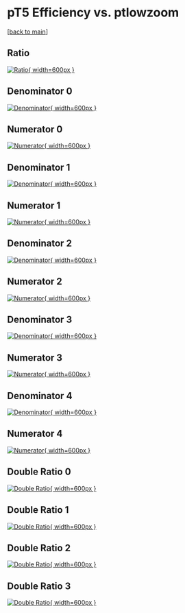 # pT5 Efficiency vs. ptlowzoom

[[back to main](./)]



## Ratio

[![Ratio](../mtv/var/pT5_xtr_11_-1_eff_ptlowzoom.png){ width=600px }](../mtv/var/pT5_xtr_11_-1_eff_ptlowzoom.pdf)

## Denominator 0

[![Denominator](../mtv/den/pT5_xtr_11_-1_eff_ptlowzoom_den0.png){ width=600px }](../mtv/den/pT5_xtr_11_-1_eff_ptlowzoom_den0.pdf)

## Numerator 0

[![Numerator](../mtv/num/pT5_xtr_11_-1_eff_ptlowzoom_num0.png){ width=600px }](../mtv/num/pT5_xtr_11_-1_eff_ptlowzoom_num0.pdf)

## Denominator 1

[![Denominator](../mtv/den/pT5_xtr_11_-1_eff_ptlowzoom_den1.png){ width=600px }](../mtv/den/pT5_xtr_11_-1_eff_ptlowzoom_den1.pdf)

## Numerator 1

[![Numerator](../mtv/num/pT5_xtr_11_-1_eff_ptlowzoom_num1.png){ width=600px }](../mtv/num/pT5_xtr_11_-1_eff_ptlowzoom_num1.pdf)

## Denominator 2

[![Denominator](../mtv/den/pT5_xtr_11_-1_eff_ptlowzoom_den2.png){ width=600px }](../mtv/den/pT5_xtr_11_-1_eff_ptlowzoom_den2.pdf)

## Numerator 2

[![Numerator](../mtv/num/pT5_xtr_11_-1_eff_ptlowzoom_num2.png){ width=600px }](../mtv/num/pT5_xtr_11_-1_eff_ptlowzoom_num2.pdf)

## Denominator 3

[![Denominator](../mtv/den/pT5_xtr_11_-1_eff_ptlowzoom_den3.png){ width=600px }](../mtv/den/pT5_xtr_11_-1_eff_ptlowzoom_den3.pdf)

## Numerator 3

[![Numerator](../mtv/num/pT5_xtr_11_-1_eff_ptlowzoom_num3.png){ width=600px }](../mtv/num/pT5_xtr_11_-1_eff_ptlowzoom_num3.pdf)

## Denominator 4

[![Denominator](../mtv/den/pT5_xtr_11_-1_eff_ptlowzoom_den4.png){ width=600px }](../mtv/den/pT5_xtr_11_-1_eff_ptlowzoom_den4.pdf)

## Numerator 4

[![Numerator](../mtv/num/pT5_xtr_11_-1_eff_ptlowzoom_num4.png){ width=600px }](../mtv/num/pT5_xtr_11_-1_eff_ptlowzoom_num4.pdf)

## Double Ratio 0

[![Double Ratio](../mtv/ratio/pT5_xtr_11_-1_eff_ptlowzoom_ratio0.png){ width=600px }](../mtv/ratio/pT5_xtr_11_-1_eff_ptlowzoom_ratio0.pdf)

## Double Ratio 1

[![Double Ratio](../mtv/ratio/pT5_xtr_11_-1_eff_ptlowzoom_ratio1.png){ width=600px }](../mtv/ratio/pT5_xtr_11_-1_eff_ptlowzoom_ratio1.pdf)

## Double Ratio 2

[![Double Ratio](../mtv/ratio/pT5_xtr_11_-1_eff_ptlowzoom_ratio2.png){ width=600px }](../mtv/ratio/pT5_xtr_11_-1_eff_ptlowzoom_ratio2.pdf)

## Double Ratio 3

[![Double Ratio](../mtv/ratio/pT5_xtr_11_-1_eff_ptlowzoom_ratio3.png){ width=600px }](../mtv/ratio/pT5_xtr_11_-1_eff_ptlowzoom_ratio3.pdf)

